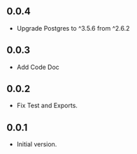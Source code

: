 ## 0.0.4
- Upgrade Postgres to ^3.5.6 from ^2.6.2

## 0.0.3
- Add Code Doc

## 0.0.2
- Fix Test and Exports.

## 0.0.1
- Initial version.
